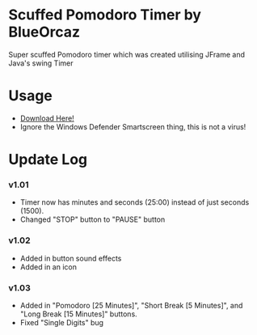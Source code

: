 # Scuffed Pomodoro Timer by BlueOrcaz
Super scuffed Pomodoro timer which was created utilising JFrame and Java's swing Timer

# Usage
- [Download Here!](https://blueorcaz.github.io/scuffed-pomodoro-timer/Pomodoro.exe)
- Ignore the Windows Defender Smartscreen thing, this is not a virus!

# Update Log
### v1.01
- Timer now has minutes and seconds (25:00) instead of just seconds (1500).
- Changed "STOP" button to "PAUSE" button

### v1.02
- Added in button sound effects
- Added in an icon

### v1.03
- Added in "Pomodoro [25 Minutes]", "Short Break [5 Minutes]", and "Long Break [15 Minutes]" buttons.
- Fixed "Single Digits" bug